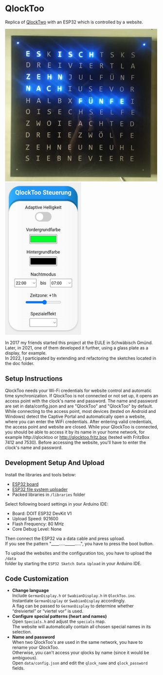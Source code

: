 # QlockToo
Replica of <a href="https://qlocktwo.com/de/stores">QlockTwo</a> with an ESP32 which is controlled by a website.

<img src="doc/QlockToo.jpeg" alt="QlockToo" width="500" height="500"><img src="doc/Website.jpeg" alt="QlockToo" width="250" height="500">

In 2017 my friends started this project at the EULE in Schwäbisch Gmünd.  
Later, in 2021, one of them developed it further, using a glass plate as a display, for example.  
In 2022, I participated by extending and refactoring the sketches located in the doc folder.

## Setup Instructions
QlockToo needs your Wi-Fi credentials for website control and automatic time synchronization.
If QlockToo is not connected or not set up, it opens an access point with the clock's name and password.
The name and password are set in data/config.json and are "QlockToo" and "QlockToo" by default. 
While connecting to the access point, most devices (tested on Android and Windows) detect the Captive 
Portal and automatically open a website, where you can enter the WiFi credentials. 
After entering valid credentials, the access point and website are closed. 
While your QlockToo is connected, you should be able to access it by its name in your home network, 
for example http://qlocktoo or http://qlocktoo.fritz.box (tested with FritzBox 7412 and 7530). 
Before accessing the website, you'll have to enter the clock's name and password.

## Development Setup And Upload
Install the libraries and tools below:
 - <a href="https://randomnerdtutorials.com/installing-the-esp32-board-in-arduino-ide-windows-instructions/">ESP32 board</a>
 - <a href="https://randomnerdtutorials.com/install-esp32-filesystem-uploader-arduino-ide/">ESP32 file system uploader</a>
 - Packed libraries in `/libraries` folder

Select following board settings in your Arduino IDE:
 - Board: DOIT ESP32 DevKit V1 </li>
 - Upload Speed: 921600 </li>
 - Flash Frequency: 80 MHz </li>
 - Core Debug Level: None </li>

Then connect the ESP32 via a data cable and press upload.  
If you see the pattern "____....._____.....", you have to press the boot button.

To upload the websites and the configuration too, you have to upload the `/data`  
folder by starting the `ESP32 Sketch Data Upload` in your Arduino IDE.
 
## Code Customization
- **Change language**   
    Include `GermanDisplay.h` or `SwabianDisplay.h` in `QlockToo.ino`.  
    Instantiate `GermanDisplay` or `SwabianDisplay` accordingly.  
    A flag can be passed to `GermanDisplay` to determine whether “dreiviertel” or “viertel vor” is used.
- **Configure special patterns (heart and names)**  
   Open `Specials.h` and adjust the `specials` map.  
   The website will automatically contain all chosen special names in its selection.
- **Name and password**  
   When two QlockToo's are used in the same network, you have to rename your QlockToo.  
   Otherwise, you can't access your qlocks by name (since it would be ambiguous).  
   Open `data/config.json` and edit the `qlock_name` and `qlock_password` fields.  
